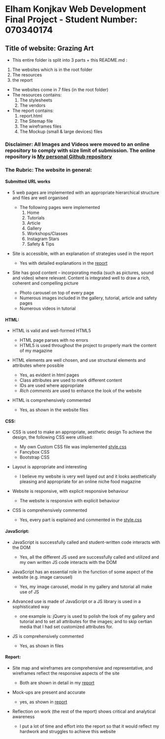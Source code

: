 # Elham Konjkav Web Development Final Project - Student Number: 070340174
## Title of website: Grazing Art

* This entire folder is split into 3 parts + this README.md :
1. The websites which is in the root folder
1. The resources
1. the report

* The websites come in 7 files (in the root folder)
* The resources contains:
    1. The stylesheets
    1. The vendors
* The report contains:
    1. report.html
    1. The Sitemap file
    1. The wireframes files
    1. The Mockup (small & large devices) files
    
### Disclaimer: All Images and Videos were moved to an online repository to comply with size limit of submission. The online repository is [My personal Github repository](https://github.com/EllyKonjkav/WebDevFPResources)
    
### The Rubric: The website in general:
    
#### Submitted URL works

* 5 web pages are implemented with an appropriate hierarchical structure and files are well organised
    - The following pages were implemented
        1. Home
        2. Tutorials
        3. Article
        4. Gallery
        5. Workshops/Classes
        6. Instagram Stars
        7. Safety & Tips

* Site is accessible, with an explanation of strategies used in the report
    - Yes with detailed explanations in the [report](./report/report.html)
    
* Site has good content – incorporating media (such as pictures, sound and video) where relevant. Content is integrated well to draw a rich, coherent and compelling picture
    - Photo carousel on top of every page
    - Numerous images included in the gallery, tutorial, article and safety pages
    - Numerous videos in tutorial

#### HTML:

* HTML is valid and well-formed HTML5
    - HTML page parses with no errors
    - HTML5 is used throughout the project to properly mark the content of my magazine

* HTML elements are well chosen, and use structural elements and attributes where possible
    - Yes, as evident in html pages
    - Class attributes are used to mark different content
    - IDs are used where appropriate
    - _Rich comments_ are used to enhance the look of the website
    
* HTML is comprehensively commented
    - Yes, as shown in the website files 

#### CSS:

* CSS is used to make an appropriate, aesthetic design
    To achieve the design, the following CSS were utilised:
    - My own Custom CSS file was implemented [style.css](/resources/stylesheet/style.css)
    - Fancybox CSS
    - Bootstrap CSS
    
* Layout is appropriate and interesting
    - I believe my website is very well layed out and it looks aesthetically pleasing and appropriate for an online niche food magazine
    
* Website is responsive, with explicit responsive behaviour
    - The website is responsive with explicit behaviour
    
* CSS is comprehensively commented
    - Yes, every part is explained and commented in the [style.css](/resources/stylesheet/style.css)

#### JavaScript:

* JavaScript is successfully called and student-written code interacts with the DOM
    - Yes, all the different JS used are successfully called and utilized and my own written JS code interacts with the DOM
    
* JavaScript has an essential role in the function of some aspect of the website (e.g. image carousel)
    - Yes, my image carousel, modal in my gallery and tutorial all make use of JS
    
* Advanced use is made of JavaScript or a JS library is used in a sophisticated way
    - one example is: jQuery is used to polish the look of my gallery and tutorial and to set all attributes for the images; and to skip certian media that I had set customized attributes for.
    
* JS is comprehensively commented
    - Yes, as shown in files

#### Report:

* Site map and wireframes are comprehensive and representative, and wireframes reflect the responsive aspects of the site
    - Both are shown in detail in my [report](./report/report.html)
    
* Mock-ups are present and accurate
    - yes, as shown in [report](./report/report.html)
    
* Reflection on work (the rest of the report) shows critical and analytical awareness
    - I put a lot of time and effort into the report so that it would reflect my hardwork and struggles to achieve this website
    